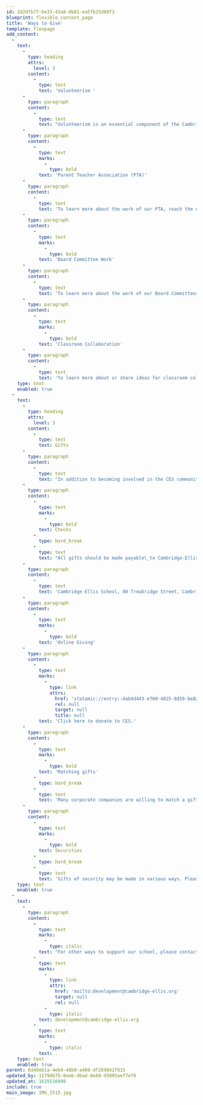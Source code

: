 ```yaml
---
id: 2d2dfb77-be33-43a8-8b81-ea5fb25d09f3
blueprint: flexible_content_page
title: 'Ways to Give'
template: flexpage
add_content:
  -
    text:
      -
        type: heading
        attrs:
          level: 3
        content:
          -
            type: text
            text: 'Volunteerism '
      -
        type: paragraph
        content:
          -
            type: text
            text: "Volunteerism is an essential component of the Cambridge-Ellis community. Board committee and PTA volunteer engagement occurs throughout the academic year, and parents will receive a request for participation in the early fall for volunteer involvement and throughout the year related to our CES PTA run events- parent involvement is voluntary and ranges from co-chairing an event to donating a baked good, for example.\_"
      -
        type: paragraph
        content:
          -
            type: text
            marks:
              -
                type: bold
            text: 'Parent Teacher Association (PTA)'
      -
        type: paragraph
        content:
          -
            type: text
            text: 'To learn more about the work of our PTA, reach the committee chair Emily Tatelbaum at ptachair2122@cambridge-ellis.org.'
      -
        type: paragraph
        content:
          -
            type: text
            marks:
              -
                type: bold
            text: 'Board Committee Work'
      -
        type: paragraph
        content:
          -
            type: text
            text: 'To learn more about the work of our Board Committees, reach out the Board Co-Chairs Rodrigo Verdi and Ambika Wali at cochairs2122@cambridge-ellis.org.'
      -
        type: paragraph
        content:
          -
            type: text
            marks:
              -
                type: bold
            text: 'Classroom Collaboration'
      -
        type: paragraph
        content:
          -
            type: text
            text: 'To learn more about or share ideas for classroom collaboration, reach out to your child''s classroom teachers.'
    type: text
    enabled: true
  -
    text:
      -
        type: heading
        attrs:
          level: 3
        content:
          -
            type: text
            text: Gifts
      -
        type: paragraph
        content:
          -
            type: text
            text: "In addition to becoming involved in the CES community, financial support in all amounts is welcomed. Financial gifts will\_support the financial aid needs of our community through tuition assistance for families, professional development opportunities for our faculty, as well as the many costs of running a school.\_Gifts to Cambridge-Ellis can be made in the following ways:"
      -
        type: paragraph
        content:
          -
            type: text
            marks:
              -
                type: bold
            text: Checks
          -
            type: hard_break
          -
            type: text
            text: "All gifts should be made payable\_to Cambridge-Ellis School. Our mailing address is:"
      -
        type: paragraph
        content:
          -
            type: text
            text: 'Cambridge-Ellis School, 80 Trowbridge Street, Cambridge, MA 02138'
      -
        type: paragraph
        content:
          -
            type: text
            marks:
              -
                type: bold
            text: 'Online Giving'
      -
        type: paragraph
        content:
          -
            type: text
            marks:
              -
                type: link
                attrs:
                  href: 'statamic://entry::4ab4d443-e760-4025-8d59-be82badb9f10'
                  rel: null
                  target: null
                  title: null
            text: 'Click here to donate to CES.'
      -
        type: paragraph
        content:
          -
            type: text
            marks:
              -
                type: bold
            text: 'Matching gifts'
          -
            type: hard_break
          -
            type: text
            text: 'Many corporate companies are willing to match a gift to an organization of your choice. Contact your personnel office to see if your employer is willing to match your gift to Cambridge-Ellis.'
      -
        type: paragraph
        content:
          -
            type: text
            marks:
              -
                type: bold
            text: Securities
          -
            type: hard_break
          -
            type: text
            text: 'Gifts of security may be made in various ways. Please check with your bank, broker or agent about their procedures if you are interested in transferring a gift of securities. We ask that you notify the school of your intention when making a stock donation.'
    type: text
    enabled: true
  -
    text:
      -
        type: paragraph
        content:
          -
            type: text
            marks:
              -
                type: italic
            text: "For other ways to support our school, please contact us\_at\_"
          -
            type: text
            marks:
              -
                type: link
                attrs:
                  href: 'mailto:development@cambridge-ellis.org'
                  target: null
                  rel: null
              -
                type: italic
            text: development@cambridge-ellis.org
          -
            type: text
            marks:
              -
                type: italic
            text: .
    type: text
    enabled: true
parent: 6d48eb1a-4eb4-48b0-a408-df269842f815
updated_by: 1179db75-8eeb-4bad-8e60-d5005aef7ef8
updated_at: 1635516998
include: true
main_image: IMG_2515.jpg
---
```

